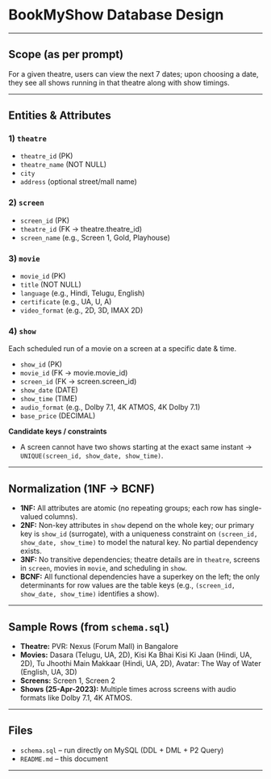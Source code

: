 # BookMyShow Database Design 


---

## Scope (as per prompt)
For a given theatre, users can view the next 7 dates; upon choosing a date, they see all shows running in that theatre along with show timings.

---

## Entities & Attributes

### 1) `theatre`
- `theatre_id` (PK)
- `theatre_name` (NOT NULL)
- `city`
- `address` (optional street/mall name)

### 2) `screen`
- `screen_id` (PK)
- `theatre_id` (FK → theatre.theatre_id)
- `screen_name` (e.g., Screen 1, Gold, Playhouse)

### 3) `movie`
- `movie_id` (PK)
- `title` (NOT NULL)
- `language` (e.g., Hindi, Telugu, English)
- `certificate` (e.g., UA, U, A)
- `video_format` (e.g., 2D, 3D, IMAX 2D)

### 4) `show`
Each scheduled run of a movie on a screen at a specific date & time.
- `show_id` (PK)
- `movie_id` (FK → movie.movie_id)
- `screen_id` (FK → screen.screen_id)
- `show_date` (DATE)
- `show_time` (TIME)
- `audio_format` (e.g., Dolby 7.1, 4K ATMOS, 4K Dolby 7.1)
- `base_price` (DECIMAL)

**Candidate keys / constraints**
- A screen cannot have two shows starting at the exact same instant → `UNIQUE(screen_id, show_date, show_time)`.

---

## Normalization (1NF → BCNF)
- **1NF:** All attributes are atomic (no repeating groups; each row has single-valued columns).
- **2NF:** Non-key attributes in `show` depend on the whole key; our primary key is `show_id` (surrogate), with a uniqueness constraint on `(screen_id, show_date, show_time)` to model the natural key. No partial dependency exists.
- **3NF:** No transitive dependencies; theatre details are in `theatre`, screens in `screen`, movies in `movie`, and scheduling in `show`.
- **BCNF:** All functional dependencies have a superkey on the left; the only determinants for row values are the table keys (e.g., `(screen_id, show_date, show_time)` identifies a show).





---

## Sample Rows (from `schema.sql`)
- **Theatre:** PVR: Nexus (Forum Mall) in Bangalore
- **Movies:** Dasara (Telugu, UA, 2D), Kisi Ka Bhai Kisi Ki Jaan (Hindi, UA, 2D), Tu Jhoothi Main Makkaar (Hindi, UA, 2D), Avatar: The Way of Water (English, UA, 3D)
- **Screens:** Screen 1, Screen 2
- **Shows (25-Apr-2023):** Multiple times across screens with audio formats like Dolby 7.1, 4K ATMOS.

---
## Files
- `schema.sql` – run directly on MySQL (DDL + DML + P2 Query)
- `README.md` – this document
- ---